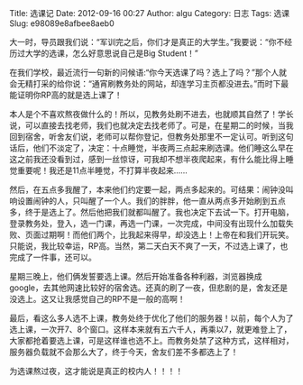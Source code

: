 Title: 选课记
Date: 2012-09-16 00:27
Author: algu
Category: 日志
Tags: 选课
Slug: e98089e8afbee8aeb0

大一时，导员跟我们说：“军训完之后，你们才是真正的大学生。”我要说：“你不经历过大学的选课，怎么好意思说自己是Big
Student！”

在我们学校，最近流行一句新的问候语:“你今天选课了吗？选上了吗？”那个人就会无精打采的给你说：“通宵刷教务处的网站，却连学习主页都没进去。”而时下最能证明你RP高的就是选上课了！

本人是个不喜欢熬夜做什么的！所以，见教务处刷不进去，也就顺其自然了！学长说，可以直接去找老师，我们也就决定去找老师了。可是，在星期二的时候，当我回到宿舍，听舍友们说，老师可以帮你登记，但教务处那里不一定认可。听到这句话后，他们不淡定了，决定：十点睡觉，半夜两三点起来刷选课。他们睡这么早在这之前我还没看到过，感到一丝惊讶，可我却不想半夜爬起来，有什么能比得上睡觉重要呢！我还是11点半睡觉，不打算半夜起来......

然后，在五点多我醒了，本来他们约定要一起，两点多起来的。可结果：闹钟没叫响设置闹钟的人，只叫醒了一个人。我们的胖胖，他一直从两点多开始刷到五点多，终于是选上了。然后他把我们就都叫醒了。我也决定下去试一下。打开电脑，登录教务处，登入，选一门课，再选一门课，一次完成，中间没有出现什么加载失败、页面过期啊！而他们两个，比我起来得早，却没选上！上帝在和我们开玩笑。只能说，我比较幸运，RP高。当然，第二天白天不爽了一天，不过选上课了，也完成了一件事，还可以。

星期三晚上，他们俩发誓要选上课。然后开始准备各种利器，浏览器换成google，去其他网速比较好的宿舍选。还真的刷了一夜，但悲剧的是，舍友还是没选上。这又让我感觉自己的RP不是一般的高啊！

最后，看这么多人选不上课，教务处终于优化了他们的服务器！以前，每个人为了选上课，一次开7、8个窗口。这样本来就有五六千人，再乘以7，就更难登上了，大家都抢着要选上课，可是这样谁也选不上。而教务处禁了这种方式，这样相对，服务器负载就不会那么大了，终于今天，舍友们差不多都选上了！

为选课熬过夜，这才能说是真正的校内人！！！！
